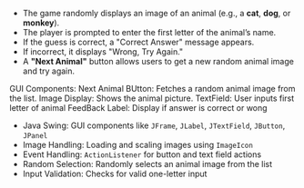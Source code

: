 - The game randomly displays an image of an animal (e.g., a **cat**, **dog**, or **monkey**).
- The player is prompted to enter the first letter of the animal’s name.
- If the guess is correct, a "Correct Answer" message appears.
- If incorrect, it displays "Wrong, Try Again."
- A **"Next Animal"** button allows users to get a new random animal image and try again.

GUI Components: 
Next Animal BUtton: Fetches a random animal image from the list.
Image Display: Shows the animal picture.
TextField: User inputs first letter of animal
FeedBack Label: Display if answer is correct or wong

- Java Swing: GUI components like `JFrame`, `JLabel`, `JTextField`, `JButton`, `JPanel`
- Image Handling: Loading and scaling images using `ImageIcon`
- Event Handling: `ActionListener` for button and text field actions
- Random Selection: Randomly selects an animal image from the list
- Input Validation: Checks for valid one-letter input
